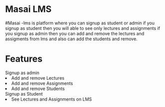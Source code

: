 <h1 fontSize="30px">Masai LMS</h1>
#Masai -lms is platform where you can signup as student or admin if you signup as student then you will able to see only lectures and assignments
if you signup as admin then you can add and remove the lectures and assigments from lms and also can add the students and remove.
<h1>Features</h1>
<th>Signup as admin </th>
<li>Add and remove Lectures</li>
<li>Add and remove Assignments</li>
<li>Add and remove Students</li>
<th>Signup as Student</th>
<li>See Lectures and Assignments on LMS</li>
